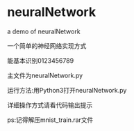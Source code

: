 # neuralNetwork
<p>a demo of neuralNetwork</p>
<p>一个简单的神经网络实现方式</p>
<p>能基本识别0123456789</p>
<p>主文件为neuralNetwork.py</p>
<p>运行方法:用Python3打开neuralNetwork.py</p>
<p>详细操作方式请看代码输出提示</p>
<p>ps:记得解压mnist_train.rar文件</p>
